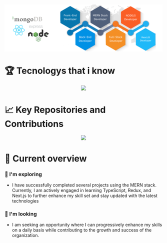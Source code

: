 ![The San Juan Mountains are beautiful!](https://raw.githubusercontent.com/rayhanalmim/image-host/main/Images/mern1.png "Full Stack Developer")

# :trophy: Tecnologys that i know
<p align="center">
  <a href="https://skillicons.dev">
    <img src="https://skillicons.dev/icons?i=nodejs,mongodb,react,js,firebase,html,css,express,vscode,stackoverflow,tailwind,vercel,netlify,cpp,figma&perline=5" />
  </a>
</p>

# :chart_with_upwards_trend: Key Repositories and Contributions

<p align="center">
  <a href="https://skillicons.dev">
    <img src="https://api.githubtrends.io/user/svg/rayhanalmim/repos?time_range=one_year&include_private=true&group=private&loc_metric=changed&theme=dark" />
  </a>
</p>



# :pushpin: Current overview
### :dart: I'm exploring 
- I have successfully completed several projects using the MERN stack. Currently, I am actively engaged in learning TypeScript, Redux, and Next.js to further enhance my skill set and stay updated with the latest technologies
### :mag_right: I'm looking 
- I am seeking an opportunity where I can progressively enhance my skills on a daily basis while contributing to the growth and success of the organization.

